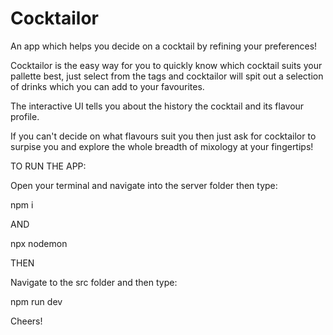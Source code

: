 # Cocktailor
An app which helps you decide on a cocktail by refining your preferences!

Cocktailor is the easy way for you to quickly know which cocktail suits your pallette best, just select from the tags and cocktailor will spit out a selection of drinks which you can add to your favourites.

The interactive UI tells you about the history the cocktail and its flavour profile.

If you can't decide on what flavours suit you then just ask for cocktailor to surpise you and explore the whole breadth of mixology at your fingertips!

TO RUN THE APP:

Open your terminal and navigate into the server folder then type:

npm i 

AND

npx nodemon

THEN

Navigate to the src folder and then type:

npm run dev

Cheers!
